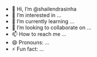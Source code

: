 - 👋 Hi, I’m @shailendrasinha
- 👀 I’m interested in ...
- 🌱 I’m currently learning ...
- 💞️ I’m looking to collaborate on ...
- 📫 How to reach me ...
- 😄 Pronouns: ...
- ⚡ Fun fact: ...

<!---
shailendrasinha/shailendrasinha is a ✨ special ✨ repository because its `README.md` (this file) appears on your GitHub profile.
You can click the Preview link to take a look at your changes.
--->
